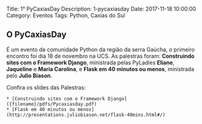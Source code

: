 Title: 1° PyCaxiasDay
Description: 1-pycaxiasday
Date: 2017-11-18 10:00:00
Category: Eventos
Tags: Python, Caxias do Sul


## O PyCaxiasDay

É um evento da comunidade Python da região da serra Gaúcha, o primeiro encontro foi dia 18 de novembro na UCS.  As palestras foram: **Construindo sites com o Framework Django**, ministrada pelas PyLadies **Eliane**, **Jaqueline** e **Maria Carolina**, e **Flask em 40 minutos ou menos**, ministrada pelo **Julio Biason**.

Confira os slides das Palestras:

    * [Construindo sites com o Framework Django]({filename}/pdfs/Pycaxiasday.pdf)
    * [Flask em 40 minutos ou menos](http://presentations.juliobiason.net/flask-40mins.html#/)
